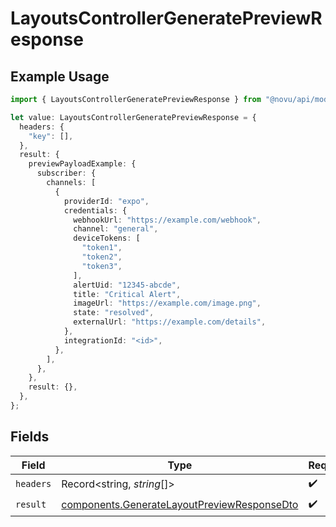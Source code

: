 # LayoutsControllerGeneratePreviewResponse

## Example Usage

```typescript
import { LayoutsControllerGeneratePreviewResponse } from "@novu/api/models/operations";

let value: LayoutsControllerGeneratePreviewResponse = {
  headers: {
    "key": [],
  },
  result: {
    previewPayloadExample: {
      subscriber: {
        channels: [
          {
            providerId: "expo",
            credentials: {
              webhookUrl: "https://example.com/webhook",
              channel: "general",
              deviceTokens: [
                "token1",
                "token2",
                "token3",
              ],
              alertUid: "12345-abcde",
              title: "Critical Alert",
              imageUrl: "https://example.com/image.png",
              state: "resolved",
              externalUrl: "https://example.com/details",
            },
            integrationId: "<id>",
          },
        ],
      },
    },
    result: {},
  },
};
```

## Fields

| Field                                                                                                      | Type                                                                                                       | Required                                                                                                   | Description                                                                                                |
| ---------------------------------------------------------------------------------------------------------- | ---------------------------------------------------------------------------------------------------------- | ---------------------------------------------------------------------------------------------------------- | ---------------------------------------------------------------------------------------------------------- |
| `headers`                                                                                                  | Record<string, *string*[]>                                                                                 | :heavy_check_mark:                                                                                         | N/A                                                                                                        |
| `result`                                                                                                   | [components.GenerateLayoutPreviewResponseDto](../../models/components/generatelayoutpreviewresponsedto.md) | :heavy_check_mark:                                                                                         | N/A                                                                                                        |